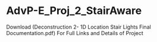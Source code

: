 # AdvP-E_Proj_2_StairAware

Download (Deconstruction 2- 1D Location Stair Lights Final Documentation.pdf) For Full Links and Details of Project 
